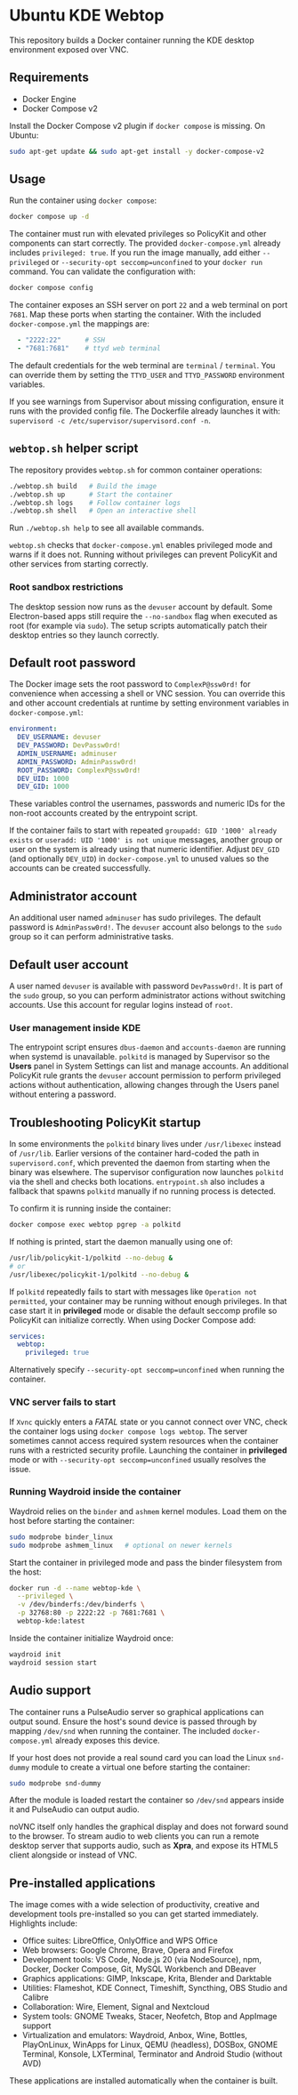 # Ubuntu KDE Webtop

This repository builds a Docker container running the KDE desktop environment exposed over VNC.

## Requirements
- Docker Engine
- Docker Compose v2

Install the Docker Compose v2 plugin if `docker compose` is missing. On Ubuntu:
```bash
sudo apt-get update && sudo apt-get install -y docker-compose-v2
```

## Usage
Run the container using `docker compose`:
```bash
docker compose up -d
```
The container must run with elevated privileges so PolicyKit and other
components can start correctly. The provided `docker-compose.yml` already
includes `privileged: true`. If you run the image manually, add either
`--privileged` or `--security-opt seccomp=unconfined` to your `docker run`
command.
You can validate the configuration with:
```bash
docker compose config
```

The container exposes an SSH server on port `22` and a web terminal on port
`7681`. Map these ports when starting the container. With the included
`docker-compose.yml` the mappings are:

```yaml
  - "2222:22"      # SSH
  - "7681:7681"    # ttyd web terminal
```

The default credentials for the web terminal are `terminal` / `terminal`. You
can override them by setting the `TTYD_USER` and `TTYD_PASSWORD` environment
variables.

If you see warnings from Supervisor about missing configuration, ensure it runs
with the provided config file. The Dockerfile already launches it with:
`supervisord -c /etc/supervisor/supervisord.conf -n`.

## `webtop.sh` helper script

The repository provides `webtop.sh` for common container operations:

```bash
./webtop.sh build   # Build the image
./webtop.sh up      # Start the container
./webtop.sh logs    # Follow container logs
./webtop.sh shell   # Open an interactive shell
```

Run `./webtop.sh help` to see all available commands.

`webtop.sh` checks that `docker-compose.yml` enables privileged mode and warns
if it does not. Running without privileges can prevent PolicyKit and other
services from starting correctly.

### Root sandbox restrictions

The desktop session now runs as the `devuser` account by default. Some
Electron-based apps still require the `--no-sandbox` flag when executed as
root (for example via `sudo`). The setup scripts automatically patch their
desktop entries so they launch correctly.

## Default root password

The Docker image sets the root password to `ComplexP@ssw0rd!` for convenience
when accessing a shell or VNC session. You can override this and other account
credentials at runtime by setting environment variables in
`docker-compose.yml`:

```yaml
environment:
  DEV_USERNAME: devuser
  DEV_PASSWORD: DevPassw0rd!
  ADMIN_USERNAME: adminuser
  ADMIN_PASSWORD: AdminPassw0rd!
  ROOT_PASSWORD: ComplexP@ssw0rd!
  DEV_UID: 1000
  DEV_GID: 1000
```

These variables control the usernames, passwords and numeric IDs for the
non-root accounts created by the entrypoint script.

If the container fails to start with repeated `groupadd: GID '1000' already
exists` or `useradd: UID '1000' is not unique` messages, another group or user
on the system is already using that numeric identifier. Adjust `DEV_GID` (and
optionally `DEV_UID`) in `docker-compose.yml` to unused values so the accounts
can be created successfully.

## Administrator account

An additional user named `adminuser` has sudo privileges. The default password
is `AdminPassw0rd!`. The `devuser` account also belongs to the `sudo` group so
it can perform administrative tasks.

## Default user account

A user named `devuser` is available with password `DevPassw0rd!`. It is part of
the `sudo` group, so you can perform administrator actions without switching
accounts. Use this account for regular logins instead of `root`.
### User management inside KDE
The entrypoint script ensures `dbus-daemon` and `accounts-daemon` are running
when systemd is unavailable. `polkitd` is managed by Supervisor so the **Users**
panel in System Settings can list and manage accounts.
An additional PolicyKit rule grants the `devuser` account permission to perform
privileged actions without authentication, allowing changes through the Users
panel without entering a password.

## Troubleshooting PolicyKit startup

In some environments the `polkitd` binary lives under `/usr/libexec` instead of
`/usr/lib`. Earlier versions of the container hard-coded the path in
`supervisord.conf`, which prevented the daemon from starting when the binary was
elsewhere. The supervisor configuration now launches `polkitd` via the shell and
checks both locations. `entrypoint.sh` also includes a fallback that spawns
`polkitd` manually if no running process is detected.

To confirm it is running inside the container:

```bash
docker compose exec webtop pgrep -a polkitd
```

If nothing is printed, start the daemon manually using one of:

```bash
/usr/lib/policykit-1/polkitd --no-debug &
# or
/usr/libexec/policykit-1/polkitd --no-debug &
```

If `polkitd` repeatedly fails to start with messages like `Operation not
permitted`, your container may be running without enough privileges. In that
case start it in **privileged** mode or disable the default seccomp profile so
PolicyKit can initialize correctly. When using Docker Compose add:

```yaml
services:
  webtop:
    privileged: true
```

Alternatively specify `--security-opt seccomp=unconfined` when running the
container.

### VNC server fails to start

If `Xvnc` quickly enters a *FATAL* state or you cannot connect over VNC, check
the container logs using `docker compose logs webtop`. The server sometimes
cannot access required system resources when the container runs with a
restricted security profile. Launching the container in **privileged** mode or
with `--security-opt seccomp=unconfined` usually resolves the issue.

### Running Waydroid inside the container

Waydroid relies on the `binder` and `ashmem` kernel modules. Load them on the
host before starting the container:

```bash
sudo modprobe binder_linux
sudo modprobe ashmem_linux   # optional on newer kernels
```

Start the container in privileged mode and pass the binder filesystem from the
host:

```bash
docker run -d --name webtop-kde \
  --privileged \
  -v /dev/binderfs:/dev/binderfs \
  -p 32768:80 -p 2222:22 -p 7681:7681 \
  webtop-kde:latest
```

Inside the container initialize Waydroid once:

```bash
waydroid init
waydroid session start
```

## Audio support

The container runs a PulseAudio server so graphical applications can output sound.
Ensure the host's sound device is passed through by mapping `/dev/snd` when
running the container. The included `docker-compose.yml` already exposes this
device.

If your host does not provide a real sound card you can load the Linux
`snd-dummy` module to create a virtual one before starting the container:

```bash
sudo modprobe snd-dummy
```

After the module is loaded restart the container so `/dev/snd` appears inside
it and PulseAudio can output audio.

noVNC itself only handles the graphical display and does not forward sound to
the browser. To stream audio to web clients you can run a remote desktop server
that supports audio, such as **Xpra**, and expose its HTML5 client alongside or
instead of VNC.


## Pre-installed applications

The image comes with a wide selection of productivity, creative and
development tools pre-installed so you can get started immediately. Highlights
include:

- Office suites: LibreOffice, OnlyOffice and WPS Office
- Web browsers: Google Chrome, Brave, Opera and Firefox
- Development tools: VS Code, Node.js 20 (via NodeSource), npm, Docker, Docker Compose, Git,
  MySQL Workbench and DBeaver
- Graphics applications: GIMP, Inkscape, Krita, Blender and Darktable
- Utilities: Flameshot, KDE Connect, Timeshift, Syncthing, OBS Studio and
  Calibre
- Collaboration: Wire, Element, Signal and Nextcloud
- System tools: GNOME Tweaks, Stacer, Neofetch, Btop and AppImage support
- Virtualization and emulators: Waydroid, Anbox, Wine, Bottles, PlayOnLinux,
  WinApps for Linux, QEMU (headless), DOSBox, GNOME Terminal,
  Konsole, LXTerminal, Terminator and Android Studio (without AVD)

These applications are installed automatically when the container is built.

